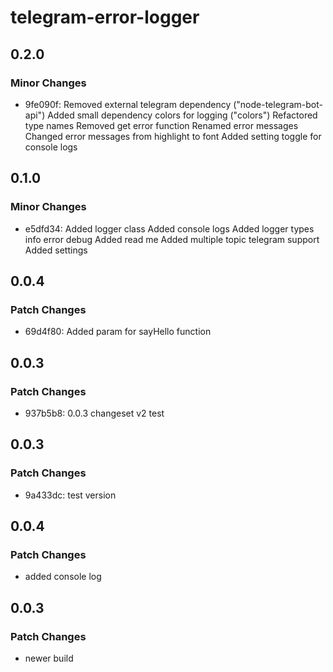 # telegram-error-logger

## 0.2.0

### Minor Changes

- 9fe090f: Removed external telegram dependency ("node-telegram-bot-api")
  Added small dependency colors for logging ("colors")
  Refactored type names
  Removed get error function
  Renamed error messages
  Changed error messages from highlight to font
  Added setting toggle for console logs

## 0.1.0

### Minor Changes

- e5dfd34: Added logger class
  Added console logs
  Added logger types info error debug
  Added read me
  Added multiple topic telegram support
  Added settings

## 0.0.4

### Patch Changes

- 69d4f80: Added param for sayHello function

## 0.0.3

### Patch Changes

- 937b5b8: 0.0.3 changeset v2 test

## 0.0.3

### Patch Changes

- 9a433dc: test version

## 0.0.4

### Patch Changes

- added console log

## 0.0.3

### Patch Changes

- newer build
